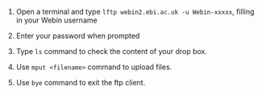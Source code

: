 1. Open a terminal and type `lftp webin2.ebi.ac.uk -u Webin-xxxxx`, filling in your Webin username

2. Enter your password when prompted

3. Type `ls` command to check the content of your drop box.

4. Use `mput <filename>` command to upload files.

5. Use `bye` command to exit the ftp client.

